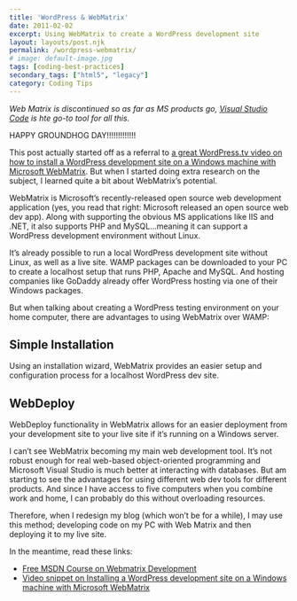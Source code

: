 ```yaml
---
title: 'WordPress & WebMatrix'
date: 2011-02-02
excerpt: Using WebMatrix to create a WordPress development site
layout: layouts/post.njk
permalink: /wordpress-webmatrix/
# image: default-image.jpg
tags: [coding-best-practices]
secondary_tags: ["html5", "legacy"]
category: Coding Tips
---
```

<em> Web Matrix is discontinued so as far as MS products go, <a href="https://code.visualstudio.com/download">Visual Studio Code</a> is hte go-to tool for all this.</em>

HAPPY GROUNDHOG DAY!!!!!!!!!!!!!

This post actually started off as a referral to [a great WordPress.tv video on how to install a WordPress development site on a Windows machine with Microsoft WebMatrix][1]. But when I started doing extra research on the subject, I learned quite a bit about WebMatrix’s potential.

 [1]: http://wordpress.tv/2010/12/22/wordpress-on-windows-server/

WebMatrix is Microsoft’s recently-released open source web development application (yes, you read that right: Microsoft released an open source web dev app). Along with supporting the obvious MS applications like IIS and .NET, it also supports PHP and MySQL...meaning it can support a WordPress development environment without Linux.

It’s already possible to run a local WordPress development site without Linux, as well as a live site. WAMP packages can be downloaded to your PC to create a localhost setup that runs PHP, Apache and MySQL. And hosting companies like GoDaddy already offer WordPress hosting via one of their Windows packages.

But when talking about creating a WordPress testing environment on your home computer, there are advantages to using WebMatrix over WAMP:

## Simple Installation

Using an installation wizard, WebMatrix provides an easier setup and configuration process for a localhost WordPress dev site.

## WebDeploy

WebDeploy functionality in WebMatrix allows for an easier deployment from your development site to your live site if it’s running on a Windows server.

I can’t see WebMatrix becoming my main web development tool. It’s not robust enough for real web-based object-oriented programming and Microsoft Visual Studio is much better at interacting with databases. But am starting to see the advantages for using different web dev tools for different products. And since I have access to five computers when you combine work and home, I can probably do this without overloading resources.

Therefore, when I redesign my blog (which won’t be for a while), I may use this method; developing code on my PC with Web Matrix and then deploying it to my live site.

In the meantime, read these links:

*   [Free MSDN Course on Webmatrix Development][3]
*   [Video snippet on Installing a WordPress development site on a Windows machine with Microsoft WebMatrix][1]

 [3]: http://www.microsoft.com/web/post/web/post/Web-Development-101-Part-1-Getting-Started-with-WebMatrix